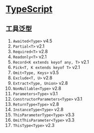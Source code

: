 # [TypeScript](https://www.typescriptlang.org/)



## 工具泛型

1. `Awaited<Type>` v4.5
2.  `Partial<T>` v2.1
3.  `Required<T>` v2.8
4.  `Readonly<T>` v2.1
5.  `Record<K extends keyof any, T>` v2.1
6.  `Pick<T, K extends keyof T>` v2.1
7.  `Omit<Type, Keys>` v3.5
8.  `Exclude<T, U>` v2.8
9.  `Extract<Type, Union>` v2.8
10. `NonNullable<Type>` v2.8
11. `Parameters<Type>` v3.1
12. `ConstructorParameters<Type>` v3.1
13. `ReturnType<Type>` v2.8
14. `InstanceType<Type>` v2.8
15. `ThisParameterType<Type>` v3.3
16. `OmitThisParameter<Type>` v3.3
17. `ThisType<Type>` v2.3